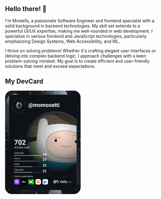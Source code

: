 
## Hello there! 👋
I'm Mostefa, a passionate Software Engineer and frontend specialist with a solid background in backend technologies. My skill set extends to a powerful UI/UX expertise, making me well-rounded in web development. I specialize in various frontend and JavaScript technologies, particularly emphasizing Design Systems, Web Accessibility, and ML.

I thrive on solving problems! Whether it's crafting elegant user interfaces or delving into complex backend logic, I approach challenges with a keen problem-solving mindset. My goal is to create efficient and user-friendly solutions that meet and exceed expectations.

## My DevCard
<a href="https://app.daily.dev/DailyDevTips"><img src="https://github.com/momosetti/momosetti/blob/main/devcard.svg" width="250" alt="Mostefa Setti's Dev Card"/></a>
